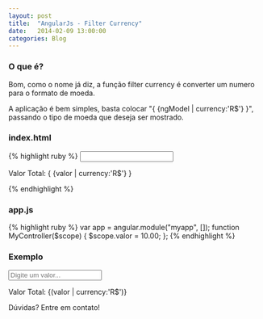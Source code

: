 ```yaml
---
layout: post
title:  "AngularJs - Filter Currency"
date:   2014-02-09 13:00:00
categories: Blog
---
```


<h3>O que é?</h3>
Bom, como o nome já diz, a função filter currency é converter um numero para o formato de moeda.

A aplicação é bem simples, basta colocar "{ {ngModel | currency:'R$'} }", passando o tipo de moeda que deseja ser mostrado.

<h3>index.html</h3>
{% highlight ruby %}
<html ng-app="myApp">
   <head>
      <script src="angularJs.js"></script>
      <script src="app.js"></script>
   </head>
   <body ng-controller="myController">         
      <input type="number" ng-model="valor">
      <p>Valor Total: { {valor | currency:'R$'} }</p>
   </body>
</html>
{% endhighlight %}

<h3>app.js</h3>
{% highlight ruby %}
var app = angular.module("myapp", []);
function MyController($scope) { 
  $scope.valor = 10.00;
};
{% endhighlight %}
<h3>Exemplo</h3> 

<script src="/js/angular.min.js"></script>      
<script src="/js/app-ng-currency.js"></script>      
<div ng-app="myapp"> 
  <div ng-controller="MyController">    
    <input type="number" ng-model="valor" placeholder="Digite um valor...">
    <p>Valor Total: {(valor | currency:'R$')}</p>
  </div>
</div>

Dúvidas? Entre em contato!

